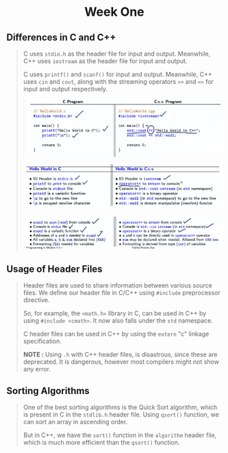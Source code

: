 # <center>Week One</center>

## Differences in C and C++

> C uses `stdio.h` as the header file for input and output. 
> Meanwhile, C++ uses `iostream` as the header file for input and output.
>
> C uses `printf()` and `scanf()` for input and output.
> Meanwhile, C++ uses `cin` and `cout`, along with the streaming operators `>>` and `<<` for input and output respectively.
>
> ![Alt text](img/image1.png)
>
> ![Alt text](img/image2.png)
>
> ![Alt text](img/image3.png)

## Usage of Header Files

> Header files are used to share information between various source files.
> We define our header file in C/C++ using `#include` preprocessor directive.
>
> So, for example, the `<math.h>` library in C, can be used in C++ by using `#include <cmath>`. It now also falls under the `std` namespace.
>
> C header files can be used in C++ by using the `extern` "c" linkage specification.
>
> **NOTE :** Using `.h` with C++ header files, is disastrous, since these are deprecated. It is dangerous, however most compilers might not show any error.  

## Sorting Algorithms
 
> One of the best sorting algorithms is the Quick Sort algorithm, which is present in C in the `stdlib.h` header file. Using `qsort()` function, we can sort an array in ascending order.
> 
> But in C++, we have the `sort()` function in the `algorithm` header file, which is much more efficient than the `qsort()` function. 